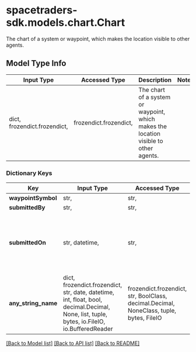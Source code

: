 # spacetraders-sdk.models.chart.Chart

The chart of a system or waypoint, which makes the location visible to other agents.

## Model Type Info
Input Type | Accessed Type | Description | Notes
------------ | ------------- | ------------- | -------------
dict, frozendict.frozendict,  | frozendict.frozendict,  | The chart of a system or waypoint, which makes the location visible to other agents. | 

### Dictionary Keys
Key | Input Type | Accessed Type | Description | Notes
------------ | ------------- | ------------- | ------------- | -------------
**waypointSymbol** | str,  | str,  |  | [optional] 
**submittedBy** | str,  | str,  |  | [optional] 
**submittedOn** | str, datetime,  | str,  |  | [optional] value must conform to RFC-3339 date-time
**any_string_name** | dict, frozendict.frozendict, str, date, datetime, int, float, bool, decimal.Decimal, None, list, tuple, bytes, io.FileIO, io.BufferedReader | frozendict.frozendict, str, BoolClass, decimal.Decimal, NoneClass, tuple, bytes, FileIO | any string name can be used but the value must be the correct type | [optional]

[[Back to Model list]](../../README.md#documentation-for-models) [[Back to API list]](../../README.md#documentation-for-api-endpoints) [[Back to README]](../../README.md)

